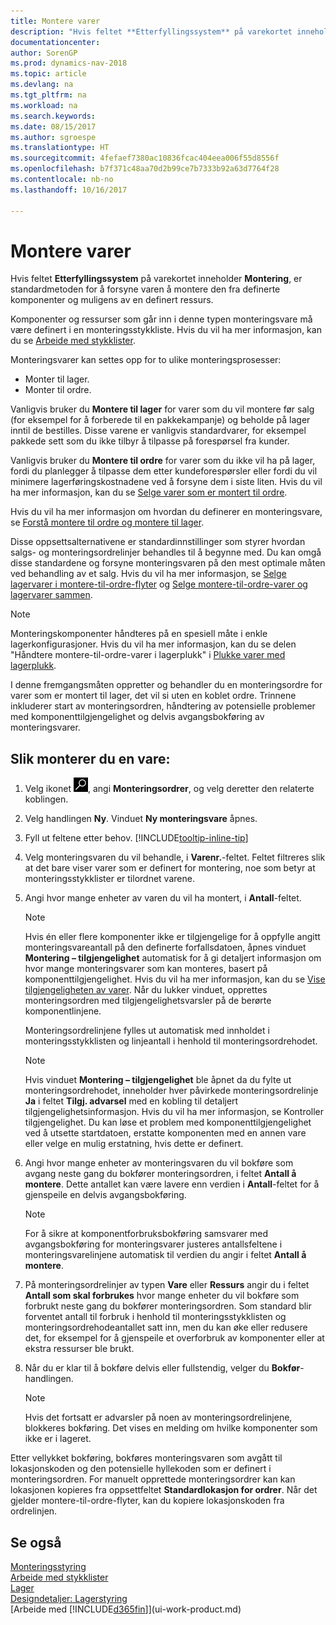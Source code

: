 ```yaml
---
title: Montere varer
description: "Hvis feltet **Etterfyllingssystem** på varekortet inneholder **Montering**, er standardmetoden for å forsyne varen å montere den fra definerte komponenter og muligens av en definert ressurs."
documentationcenter: 
author: SorenGP
ms.prod: dynamics-nav-2018
ms.topic: article
ms.devlang: na
ms.tgt_pltfrm: na
ms.workload: na
ms.search.keywords: 
ms.date: 08/15/2017
ms.author: sgroespe
ms.translationtype: HT
ms.sourcegitcommit: 4fefaef7380ac10836fcac404eea006f55d8556f
ms.openlocfilehash: b7f371c48aa70d2b99ce7b7333b92a63d7764f28
ms.contentlocale: nb-no
ms.lasthandoff: 10/16/2017

---
```

# <a name="how-to-assemble-items"></a>Montere varer
Hvis feltet **Etterfyllingssystem** på varekortet inneholder **Montering**, er standardmetoden for å forsyne varen å montere den fra definerte komponenter og muligens av en definert ressurs.  

Komponenter og ressurser som går inn i denne typen monteringsvare må være definert i en monteringsstykkliste. Hvis du vil ha mer informasjon, kan du se [Arbeide med stykklister](inventory-how-work-BOMs.md).  

Monteringsvarer kan settes opp for to ulike monteringsprosesser:  

-   Monter til lager.  
-   Monter til ordre.  

Vanligvis bruker du **Montere til lager** for varer som du vil montere før salg (for eksempel for å forberede til en pakkekampanje) og beholde på lager inntil de bestilles. Disse varene er vanligvis standardvarer, for eksempel pakkede sett som du ikke tilbyr å tilpasse på forespørsel fra kunder.  

Vanligvis bruker du **Montere til ordre** for varer som du ikke vil ha på lager, fordi du planlegger å tilpasse dem etter kundeforespørsler eller fordi du vil minimere lagerføringskostnadene ved å forsyne dem i siste liten. Hvis du vil ha mer informasjon, kan du se [Selge varer som er montert til ordre](assembly-how-to-sell-items-assembled-to-order.md).  

Hvis du vil ha mer informasjon om hvordan du definerer en monteringsvare, se [Forstå montere til ordre og montere til lager](assembly-assemble-to-order-or-assemble-to-stock.md).  

Disse oppsettsalternativene er standardinnstillinger som styrer hvordan salgs- og monteringsordrelinjer behandles til å begynne med. Du kan omgå disse standardene og forsyne monteringsvaren på den mest optimale måten ved behandling av et salg. Hvis du vil ha mer informasjon, se [Selge lagervarer i montere-til-ordre-flyter](assembly-how-to-sell-assemble-to-order-items-and-inventory-items-together.md) og [Selge montere-til-ordre-varer og lagervarer sammen](assembly-how-to-sell-assemble-to-order-items-and-inventory-items-together.md).

> [!NOTE]  
> Monteringskomponenter håndteres på en spesiell måte i enkle lagerkonfigurasjoner. Hvis du vil ha mer informasjon, kan du se delen "Håndtere montere-til-ordre-varer i lagerplukk" i [Plukke varer med lagerplukk](warehouse-how-to-pick-items-with-inventory-picks.md).   

I denne fremgangsmåten oppretter og behandler du en monteringsordre for varer som er montert til lager, det vil si uten en koblet ordre. Trinnene inkluderer start av monteringsordren, håndtering av potensielle problemer med komponenttilgjengelighet og delvis avgangsbokføring av monteringsvarer.

## <a name="to-assemble-an-item"></a>Slik monterer du en vare:  
1.  Velg ikonet ![Søk etter side eller rapport](media/ui-search/search_small.png "Søk etter side eller rapport"), angi **Monteringsordrer**, og velg deretter den relaterte koblingen.  
2.  Velg handlingen **Ny**. Vinduet **Ny monteringsvare** åpnes.  
3.  Fyll ut feltene etter behov. [!INCLUDE[tooltip-inline-tip](includes/tooltip-inline-tip_md.md)]
4.  Velg monteringsvaren du vil behandle, i **Varenr.**-feltet. Feltet filtreres slik at det bare viser varer som er definert for montering, noe som betyr at monteringsstykklister er tilordnet varene.  
5.  Angi hvor mange enheter av varen du vil ha montert, i **Antall**-feltet.  

    > [!NOTE]  
    >  Hvis én eller flere komponenter ikke er tilgjengelige for å oppfylle angitt monteringsvareantall på den definerte forfallsdatoen, åpnes vinduet **Montering – tilgjengelighet** automatisk for å gi detaljert informasjon om hvor mange monteringsvarer som kan monteres, basert på komponenttilgjengelighet. Hvis du vil ha mer informasjon, kan du se [Vise tilgjengeligheten av varer](inventory-how-availability-overview.md). Når du lukker vinduet, opprettes monteringsordren med tilgjengelighetsvarsler på de berørte komponentlinjene.  

    Monteringsordrelinjene fylles ut automatisk med innholdet i monteringsstykklisten og linjeantall i henhold til monteringsordrehodet.  

    > [!NOTE]  
    >  Hvis vinduet **Montering – tilgjengelighet** ble åpnet da du fylte ut monteringsordrehodet, inneholder hver påvirkede monteringsordrelinje **Ja** i feltet **Tilgj. advarsel** med en kobling til detaljert tilgjengelighetsinformasjon. Hvis du vil ha mer informasjon, se Kontroller tilgjengelighet. Du kan løse et problem med komponenttilgjengelighet ved å utsette startdatoen, erstatte komponenten med en annen vare eller velge en mulig erstatning, hvis dette er definert.  

6.  Angi hvor mange enheter av monteringsvaren du vil bokføre som avgang neste gang du bokfører monteringsordren, i feltet **Antall å montere**. Dette antallet kan være lavere enn verdien i **Antall**-feltet for å gjenspeile en delvis avgangsbokføring.  

    > [!NOTE]  
    >  For å sikre at komponentforbruksbokføring samsvarer med avgangsbokføring for monteringsvarer justeres antallsfeltene i monteringsvarelinjene automatisk til verdien du angir i feltet **Antall å montere**.  
7.  På monteringsordrelinjer av typen **Vare** eller **Ressurs** angir du i feltet **Antall som skal forbrukes** hvor mange enheter du vil bokføre som forbrukt neste gang du bokfører monteringsordren. Som standard blir forventet antall til forbruk i henhold til monteringsstykklisten og monteringsordrehodeantallet satt inn, men du kan øke eller redusere det, for eksempel for å gjenspeile et overforbruk av komponenter eller at ekstra ressurser ble brukt.  
8.  Når du er klar til å bokføre delvis eller fullstendig, velger du **Bokfør**-handlingen.  

    > [!NOTE]  
    >  Hvis det fortsatt er advarsler på noen av monteringsordrelinjene, blokkeres bokføring. Det vises en melding om hvilke komponenter som ikke er i lageret.  

Etter vellykket bokføring, bokføres monteringsvaren som avgått til lokasjonskoden og den potensielle hyllekoden som er definert i monteringsordren. For manuelt opprettede monteringsordrer kan kan lokasjonen kopieres fra oppsettfeltet **Standardlokasjon for ordrer**. Når det gjelder montere-til-ordre-flyter, kan du kopiere lokasjonskoden fra ordrelinjen.  

## <a name="see-also"></a>Se også
[Monteringsstyring](assembly-assemble-items.md)  
[Arbeide med stykklister](inventory-how-work-BOMs.md)  
[Lager](inventory-manage-inventory.md)  
[Designdetaljer: Lagerstyring](design-details-warehouse-management.md)  
[Arbeide med [!INCLUDE[d365fin](includes/d365fin_md.md)]](ui-work-product.md)

